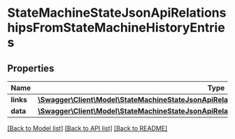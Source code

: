 # StateMachineStateJsonApiRelationshipsFromStateMachineHistoryEntries

## Properties
Name | Type | Description | Notes
------------ | ------------- | ------------- | -------------
**links** | [**\Swagger\Client\Model\StateMachineStateJsonApiRelationshipsFromStateMachineHistoryEntriesLinks**](StateMachineStateJsonApiRelationshipsFromStateMachineHistoryEntriesLinks.md) |  | [optional] 
**data** | [**\Swagger\Client\Model\StateMachineStateJsonApiRelationshipsFromStateMachineHistoryEntriesData[]**](StateMachineStateJsonApiRelationshipsFromStateMachineHistoryEntriesData.md) |  | [optional] 

[[Back to Model list]](../../README.md#documentation-for-models) [[Back to API list]](../../README.md#documentation-for-api-endpoints) [[Back to README]](../../README.md)

